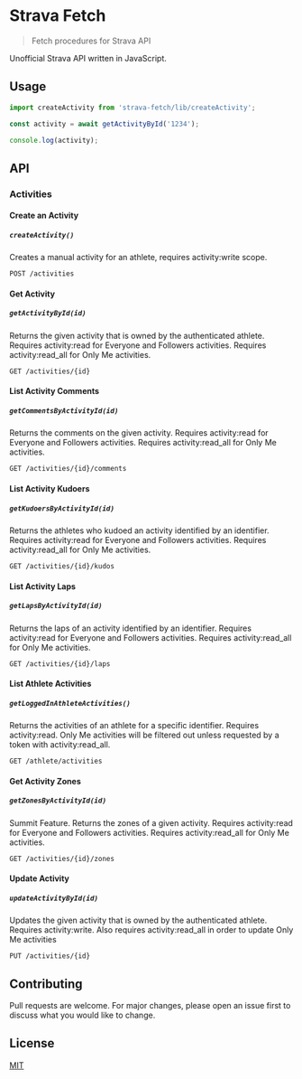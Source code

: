 # Strava Fetch
> Fetch procedures for Strava API

Unofficial Strava API written in JavaScript.

## Usage

```js
import createActivity from 'strava-fetch/lib/createActivity';

const activity = await getActivityById('1234');

console.log(activity);

```

## API

### Activities

#### Create an Activity

##### `createActivity()`

Creates a manual activity for an athlete, requires activity:write scope.

`POST /activities`

#### Get Activity

##### `getActivityById(id)`

Returns the given activity that is owned by the authenticated athlete. Requires activity:read for Everyone and Followers activities. Requires activity:read_all for Only Me activities.

`GET /activities/{id}`

#### List Activity Comments

##### `getCommentsByActivityId(id)`

Returns the comments on the given activity. Requires activity:read for Everyone and Followers activities. Requires activity:read_all for Only Me activities.

`GET /activities/{id}/comments`

#### List Activity Kudoers

##### `getKudoersByActivityId(id)`

Returns the athletes who kudoed an activity identified by an identifier. Requires activity:read for Everyone and Followers activities. Requires activity:read_all for Only Me activities.

`GET /activities/{id}/kudos`

#### List Activity Laps

##### `getLapsByActivityId(id)`

Returns the laps of an activity identified by an identifier. Requires activity:read for Everyone and Followers activities. Requires activity:read_all for Only Me activities.

`GET /activities/{id}/laps`

#### List Athlete Activities

##### `getLoggedInAthleteActivities()`

Returns the activities of an athlete for a specific identifier. Requires activity:read. Only Me activities will be filtered out unless requested by a token with activity:read_all.

`GET /athlete/activities`

#### Get Activity Zones

##### `getZonesByActivityId(id)`

Summit Feature. Returns the zones of a given activity. Requires activity:read for Everyone and Followers activities. Requires activity:read_all for Only Me activities.

`GET /activities/{id}/zones`

#### Update Activity

##### `updateActivityById(id)`

Updates the given activity that is owned by the authenticated athlete. Requires activity:write. Also requires activity:read_all in order to update Only Me activities

`PUT /activities/{id}`

## Contributing

Pull requests are welcome. For major changes, please open an issue first to discuss what you would like to change.

## License

[MIT](https://choosealicense.com/licenses/mit/)